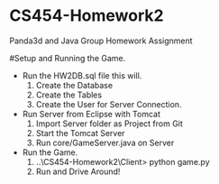 # CS454-Homework2
Panda3d and Java Group Homework Assignment


#Setup and Running the Game.
*   Run the HW2DB.sql file this will.
    1. Create the Database
    2. Create the Tables
    3. Create the User for Server Connection.
*   Run Server from Eclipse with Tomcat
    1. Import Server folder as Project from Git
    2. Start the Tomcat Server
    3. Run core/GameServer.java on Server
*   Run the Game.
    1. ..\CS454-Homework2\Client>  python game.py
    2. Run and Drive Around!

